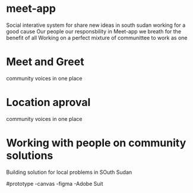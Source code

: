 # meet-app
Social interative system for share new ideas in south sudan 
working for a good cause
Our people our responsbility in Meet-app we breath for the benefit of all 
Working on a perfect mixture of communittee to work as one
# Meet and Greet 
community voices in one place
# Location aproval 
community voices in one place

# Working with people on community solutions
Building solution for local problems in SOuth Sudan
 
 
 
 

 


#prototype 
-canvas
-figma
-Adobe Suit 
